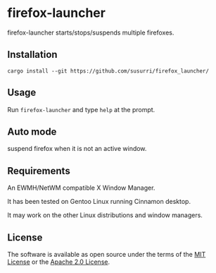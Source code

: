 # firefox-launcher

firefox-launcher starts/stops/suspends multiple firefoxes.

## Installation

```
cargo install --git https://github.com/susurri/firefox_launcher/
```

## Usage

Run `firefox-launcher` and type `help` at the prompt.

## Auto mode
suspend firefox when it is not an active window.

## Requirements
An EWMH/NetWM compatible X Window Manager.

It has been tested on Gentoo Linux running Cinnamon desktop.

It may work on the other Linux distributions and window managers.

## License

The software is available as open source under the terms of the [MIT License](./LICENSE-MIT) or the [Apache 2.0 License](./LICENSE-APACHE).
